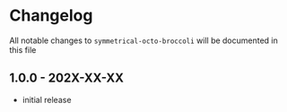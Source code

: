 # Changelog

All notable changes to `symmetrical-octo-broccoli` will be documented in this file

## 1.0.0 - 202X-XX-XX

- initial release
